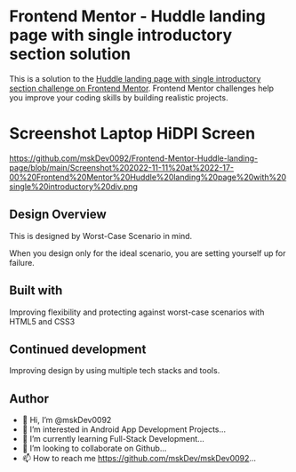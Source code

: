 # Frontend Mentor - Huddle landing page with single introductory section solution

This is a solution to the [Huddle landing page with single introductory section challenge on Frontend Mentor](https://www.frontendmentor.io/challenges/huddle-landing-page-with-a-single-introductory-section-B_2Wvxgi0). Frontend Mentor challenges help you improve your coding skills by building realistic projects. 

# Screenshot Laptop HiDPI Screen
https://github.com/mskDev0092/Frontend-Mentor-Huddle-landing-page/blob/main/Screenshot%202022-11-11%20at%2022-17-00%20Frontend%20Mentor%20Huddle%20landing%20page%20with%20single%20introductory%20div.png

## Design Overview

This is designed by Worst-Case Scenario in mind.

When you design only for the ideal scenario, you are setting yourself up for failure.
## Built with

Improving flexibility and protecting against worst-case scenarios with HTML5 and CSS3
## Continued development

Improving design by using multiple tech stacks and tools.
## Author

- 👋 Hi, I’m @mskDev0092
- 👀 I’m interested in Android App Development Projects...
- 🌱 I’m currently learning Full-Stack Development...
- 💞️ I’m looking to collaborate on Github...
- 📫 How to reach me https://github.com/mskDev/mskDev0092...
